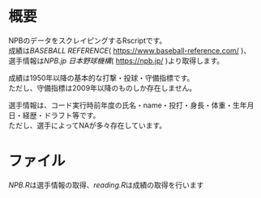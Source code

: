 # 概要
NPBのデータをスクレイピングするRscriptです。  
成績は*BASEBALL REFERENCE*( https://www.baseball-reference.com/ )、  
選手情報は*NPB.jp 日本野球機構*( https://npb.jp/ )より取得します。

成績は1950年以降の基本的な打撃・投球・守備指標です。  
ただし、守備指標は2009年以降のものしか存在しません。

選手情報は、コード実行時前年度の氏名・name・投打・身長・体重・生年月日・経歴・ドラフト等です。  
ただし、選手によってNAが多々存在しています。

# ファイル
*NPB.R*は選手情報の取得、*reading.R*は成績の取得を行います
